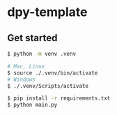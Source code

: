# dpy-template

## Get started
```bash
$ python -m venv .venv

# Mac, Linux
$ source ./.venv/bin/activate
# Windows
$ ./.venv/Scripts/activate

$ pip install -r requirements.txt
$ python main.py
```
